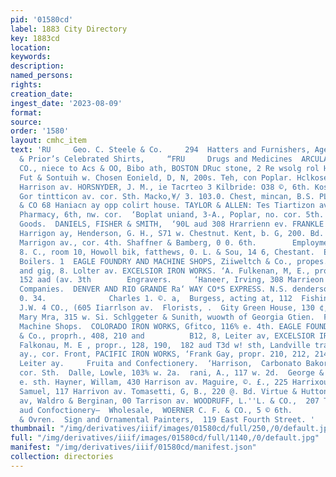 ```yaml
---
pid: '01580cd'
label: 1883 City Directory
key: 1883cd
location: 
keywords: 
description: 
named_persons: 
rights: 
creation_date: 
ingest_date: '2023-08-09'
format: 
source: 
order: '1580'
layout: cmhc_item
text: 'RU     Geo. C. Steele & Co.     294  Hatters and Furnishers, Agents for Brown
  & Prior’s Celebrated Shirts,     “FRU     Drugs and Medicines  ARCULARIUS, F. H.&
  CO., niece to Acs & OO, Bibo ath, BOSTON DRuc stone, 2 Re wsolg rol Hlaeraon a Bower,
  Fut & Sontuih w. Chosen Eonield, D, N, 200s. Teh, con Poplar. Hclkose. & Gow 41d
  Harrison av. HORSNYDER, J. M., ie Tacrteo 3 Kilbride: O38 ©, 6th. KosTitou, ''s.-¥
  Gor tintticon av. cor. Sth. Macko,¥/ 3. 103.0. Chest, mincan, B.S. PLAYTER, As Ts
  & CO 68 Haniacn ay opp colirt house. TAYLOR & ALLEN: Tes Tiartizon av Tho Stan Sticet
  Pharmacy, 6th, nw. cor.  ‘Boplat uniand, 3-A., Poplar, no. cor. 5th.                 Dry
  Goods.  DANIELS, FISHER & SMITH,  ‘90L aud 308 Hrarrienn ev. FRANKLE & BUTLER,  407
  Harrigon ay, Henderson, G. H., S71 w. Chestnut. Kent, b. G, 200. Bd. MONHEIMER BROS.,  gar
  Marrigon av., cor. 4th. Shaffner & Bamberg, 0 0. 6th.        Employment Offices.  Lyon,
  8. C., room 10, Howoll bik, fatthews, 0. L. & Sou, 14 6, Chestant.  Engines and
  Boilers. 1  EAGLE FOUNDRY AND MACHINE SHOPS, Ziiweltch & Co., propes., 308, 310
  and gig, 8. Lolter av. EXCELSIOR IRON WORKS. ‘A. Fulkenan, M, E., propt., 138, 180,
  152 aad (av. 3th        Engravers.     ‘Haneer, Irving, 308 Marrieon av.     Express
  Companies.  DENVER AND RIO GRANDE Ra‘ WAY CO*S EXPRESS. N.S. denderson, ug, 113
  0. 34.              Charles 1. ©. a,  Burgess, acting at, 112  Fishing Tackle.  WEBSTER,
  J.W. 4 CO., (605 Iiarrlson av.  Florists, .  Gity Green House, 130 ¢, 4th.  Doiy,
  Mary Mra, 315 w. Si. Schlggeter & Sunith, wuowth of Georgia Gtien.  Foundries and
  Machine Shops.  COLORADO IRON WORKS, Gfitco, 116% e. 4th. EAGLE FOUNDRY, Ungelbach
  & Co., proprh., 408, 210 and          B12, 8, Leiter av, EXCELSIOR IRON WORKS, A.
  Falkonau, M. E , propr., 128, 190,  182 aud T3d w! sth, Landville tran Works, Leiter
  ay., cor. Front, PACIFIC IRON WORKS, ‘Frank Gay, propr. 210, 212, 214 and 216 8,
  Leiter ay.     Fruita and Confectionery.  ‘Harrison,  Carbonato Bakory, ay, me.
  cor. Sth.  Dalle, Lowle, 103% w. 2a.  rani, A., 117 w. 2d.  George & Clitton, 112
  e. sth. Hayner, Willam, 430 Harrison av. Maguire, ©. £., 225 Harrixou av. Schoenberg,
  Samuel, 117 Harrivon av. Tomasetti, G, B., 220 @. Bd. Virtue & Hutton, 412 Tarricon
  av, Waldro & Berginan, 00 Tarrison av. WOODRUFF, L.''L. & CO.,  207 Tarrio ay.            Froits
  aud Confoctionery—  Wholesale,  WOERNER C. F. & CO., 5 © 6th.          House,  Oleson
  & Ovren.  Sign and Ornamental Painters,  119 East Fourth Street. '
thumbnail: "/img/derivatives/iiif/images/01580cd/full/250,/0/default.jpg"
full: "/img/derivatives/iiif/images/01580cd/full/1140,/0/default.jpg"
manifest: "/img/derivatives/iiif/01580cd/manifest.json"
collection: directories
---
```

